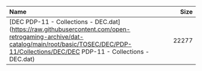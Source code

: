|Name|Size|
|:---|---:|
|[DEC PDP-11 - Collections - DEC.dat](https://raw.githubusercontent.com/open-retrogaming-archive/dat-catalog/main/root/basic/TOSEC/DEC/PDP-11/Collections/DEC/DEC PDP-11 - Collections - DEC.dat)|22277|
